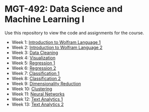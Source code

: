 # MGT-492: Data Science and Machine Learning I

Use this repository to view the code and assignments for the course.

- Week 1: [Introduction to Wolfram Language 1](week1_introduction)
- Week 2: [Introduction to Wolfram Language 2](week2)
- Week 3: [Data Cleaning](week3)
- Week 4: [Visualization](week4)
- Week 5: [Regression 1](week5)
- Week 6: [Regression 2](week6)
- Week 7: [Classification 1](week7)
- Week 8: [Classification 2](week8)
- Week 9: [Dimensionality Reduction](week9)
- Week 10: [Clustering](week10)
- Week 11: [Neural Networks](week11)
- Week 12: [Text Analytics 1](week12)
- Week 13: [Text Analytics 2](week12)
